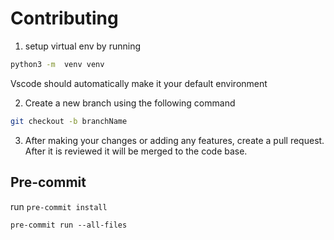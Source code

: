 # Contributing

1) setup virtual env by running

```bash
python3 -m  venv venv
```

Vscode should automatically make it your default environment

2) Create a new branch using the following command

```bash
git checkout -b branchName
```

3) After making your changes or adding any features, create a pull request. After it is reviewed it will be merged to the code base.


## Pre-commit

run `pre-commit install`

`pre-commit run --all-files`
